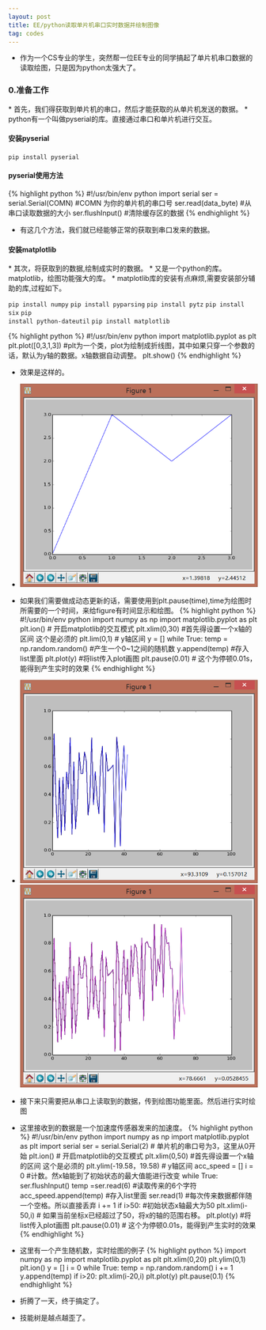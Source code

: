 ```yaml
---
layout: post
title: EE/python读取单片机串口实时数据并绘制图像
tag: codes
---
```


*  作为一个CS专业的学生，突然帮一位EE专业的同学搞起了单片机串口数据的读取绘图，只是因为python太强大了。

<h3>0.准备工作</h3>
*  首先，我们得获取到单片机的串口，然后才能获取的从单片机发送的数据。
*  python有一个叫做pyserial的库。直接通过串口和单片机进行交互。

<h4>安装pyserial</h4>  
<code>pip install pyserial</code>
<h4>pyserial使用方法</h4>
{% highlight python %}
#!/usr/bin/env python
import serial
ser = serial.Serial(COMN)  #COMN 为你的单片机的串口号
ser.read(data_byte)  #从串口读取数据的大小
ser.flushInput()  #清除缓存区的数据
{% endhighlight %}

*  有这几个方法，我们就已经能够正常的获取到串口发来的数据。

<h4>安装matplotlib</h4>
*  其次，将获取到的数据,绘制成实时的数据。
*  又是一个python的库。 matplotlib，绘图功能强大的库。
*  matplotlib库的安装有点麻烦,需要安装部分辅助的库,过程如下。

<code>pip install numpy</code>
<code>pip install pyparsing</code>
<code>pip install pytz</code>
<code>pip install six</code>
<code>pip install python-dateutil</code>
<code>pip install matplotlib</code>

{% highlight python %}
#!/usr/bin/env python
import matplotlib.pyplot as plt
plt.plot([0,3,1,3])  #plt为一个类，plot为绘制成折线图，其中如果只穿一个参数的话，默认为y轴的数据。x轴数据自动调整。
plt.show()
{% endhighlight %}

*  效果是这样的。

*  <img src="./images/figure1.png">

*  如果我们需要做成动态更新的话，需要使用到plt.pause(time),time为绘图时所需要的一个时间，来给figure有时间显示和绘图。
{% highlight python %}
#!/usr/bin/env python
import numpy as np
import matplotlib.pyplot as plt
plt.ion()  #  开启matplotlib的交互模式
plt.xlim(0,30)  #首先得设置一个x轴的区间 这个是必须的
plt.lim(0,1) # y轴区间 
y = []
while True:
	temp = np.random.random() #产生一个0~1之间的随机数
	y.append(temp)  #存入list里面
	plt.plot(y) #将list传入plot画图
	plt.pause(0.01) # 这个为停顿0.01s，能得到产生实时的效果
{% endhighlight %}
*  <img src="./images/figure2.png" ><img src="./images/figure3.png" >

*  接下来只需要把从串口上读取到的数据，传到绘图功能里面。然后进行实时绘图
*  这里接收到的数据是一个加速度传感器发来的加速度。
{% highlight python %}
#!/usr/bin/env python
import numpy as np
import matplotlib.pyplot as plt
import serial
ser = serial.Serial(2)  # 单片机的串口号为3，这里从0开始
plt.ion()  #  开启matplotlib的交互模式
plt.xlim(0,50)  #首先得设置一个x轴的区间 这个是必须的
plt.ylim(-19.58，19.58) # y轴区间 
acc_speed = []
i = 0  #计数。然x轴能到了初始状态的最大值能进行改变
while True:
	ser.flushInput()
	temp =ser.read(6) #读取传来的6个字符
	acc_speed.append(temp)  #存入list里面
	ser.read(1)  #每次传来数据都伴随一个空格。所以直接丢弃
	i += 1
	if i>50:    #初始状态x轴最大为50
		plt.xlim(i-50,i) #  如果当前坐标x已经超过了50，将x的轴的范围右移。
	plt.plot(y) #将list传入plot画图
	plt.pause(0.01) # 这个为停顿0.01s，能得到产生实时的效果
{% endhighlight %}

*  这里有一个产生随机数，实时绘图的例子
{% highlight python %}
import numpy as np
import matplotlib.pyplot as plt
plt.xlim(0,20)
plt.ylim(0,1)
plt.ion()
y = []
i = 0
while True:
    temp = np.random.random()
    i += 1
    y.append(temp)
    if i>20:
    	plt.xlim(i-20,i)
    plt.plot(y)
    plt.pause(0.1)
{% endhighlight %}

*  折腾了一天，终于搞定了。
*  技能树是越点越歪了。